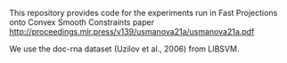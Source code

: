 This repository provides code for the experiments run in Fast Projections onto Convex Smooth Constraints paper http://proceedings.mlr.press/v139/usmanova21a/usmanova21a.pdf

We use the doc-rna dataset (Uzilov et al., 2006) from LIBSVM. 
